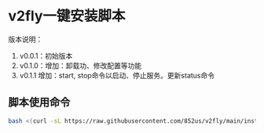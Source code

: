 # v2fly一键安装脚本
版本说明：

1. v0.0.1：初始版本
2. v0.1.0：增加：卸载功、修改配置等功能
3. v0.1.1 增加：start, stop命令以启动、停止服务。更新status命令

## 脚本使用命令

```bash
bash <(curl -sL https://raw.githubusercontent.com/852us/v2fly/main/install.sh?v)
```
